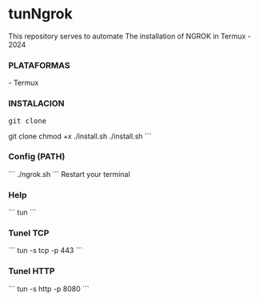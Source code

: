 # tunNgrok
This repository serves to automate The installation of NGROK in Termux - 2024

<h3>PLATAFORMAS</h3>
- Termux

<h3>INSTALACION</h3>
<pre>git clone</pre>
git clone
chmod +x ./install.sh
./install.sh
```
<h3>Config (PATH)</h3>
```
./ngrok.sh
```
Restart your terminal


<h3>Help</h3>
```
tun
```
<h3>Tunel TCP</h3>
```
tun -s tcp -p 443
```
<h3>Tunel HTTP</h3>
```
tun -s http -p 8080
```
